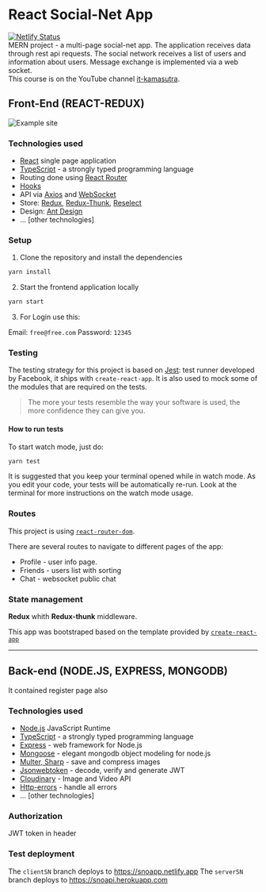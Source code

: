 # React Social-Net App

[![Netlify Status](https://api.netlify.com/api/v1/badges/57e1f85b-fe7b-488d-815b-7cf3a853c831/deploy-status)](https://app.netlify.com/sites/snoapp/deploys)\
MERN  project - a multi-page social-net app. The application receives data through rest api requests. The social network receives a list of users and information about users. Message exchange is implemented via a web socket. \
This course is on the YouTube channel [it-kamasutra](https://www.youtube.com/channel/UCTW0FUhT0m-Bqg2trTbSs0g).

## Front-End (REACT-REDUX)
![Example site](https://user-images.githubusercontent.com/70297692/133305131-2c31a0ac-f681-4d0e-8aa2-30765b978290.gif)

### Technologies used

- [React](https://reactjs.org/) single page application
- [TypeScript](https://www.typescriptlang.org) - a strongly typed programming language
- Routing done using [React Router](https://reacttraining.com/react-router/web/guides/philosophy)
- [Hooks](https://reactjs.org/docs/hooks-intro.html)
- API via [Axios](https://axios-http.com/) and [WebSocket](https://developer.mozilla.org/ru/docs/Web/API/WebSocket)
- Store: [Redux](https://redux.js.org/), [Redux-Thunk](https://github.com/reduxjs/redux-thunk), [Reselect](https://github.com/reduxjs/reselect)
- Design: [Ant Design](https://ant.design/)
- ... \[other technologies\]

### Setup

1. Clone the repository and install the dependencies
```bash
yarn install
```
2. Start the frontend application locally
```bash
yarn start
```
3. For Login use this:

Email: `free@free.com`
Password: `12345`

### Testing

The testing strategy for this project is based on [Jest](https://jestjs.io/): test runner developed by Facebook, it ships with `create-react-app`. It is also used to mock some of the modules that are required on the tests.
> The more your tests resemble the way your software is used, the more confidence they can give you.


#### How to run tests

To start watch mode, just do:

```bash
yarn test
```

It is suggested that you keep your terminal opened while in watch mode. As you edit your code, your tests will be automatically re-run. Look at the terminal for more instructions on the watch mode usage.

### Routes

This project is using [`react-router-dom`](https://reacttraining.com/react-router/core).

There are several routes to navigate to different pages of the app:

- Profile - user info page.
- Friends - users list with sorting
- Chat - websocket public chat

### State management

**Redux** whith **Redux-thunk** middleware.

This app was bootstraped based on the template provided by [`create-react-app`](https://github.com/facebook/create-react-app)

---
## Back-end (NODE.JS, EXPRESS, MONGODB)
It contained register page also
### Technologies used

- [Node.js](https://nodejs.org/) JavaScript Runtime
- [TypeScript](https://www.typescriptlang.org) - a strongly typed programming language
- [Express](https://expressjs.com/) - web framework for Node.js
- [Mongoose](https://mongoosejs.com/) - elegant mongodb object modeling for node.js
- [Multer, Sharp](https://github.com/expressjs/multer) - save and compress images
- [Jsonwebtoken](https://jwt.io/) - decode, verify and generate JWT
- [Cloudinary](https://cloudinary.com/) - Image and Video API
- [Http-errors](https://github.com/jshttp/http-errors) - handle all errors
- ... \[other technologies\]

### Authorization
JWT token in header

### Test deployment

The `clientSN` branch deploys to https://snoapp.netlify.app
The `serverSN` branch deploys to https://snoapi.herokuapp.com
